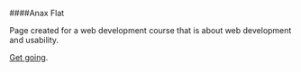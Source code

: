 ####Anax Flat

Page created for a web development course that is about web development and usability.

[Get going](http://dbwebb.se/kunskap/bygg-me-sida-med-anax-flat).
